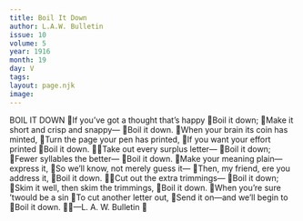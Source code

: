 ```yaml
---
title: Boil It Down
author: L.A.W. Bulletin
issue: 10
volume: 5
year: 1916
month: 19
day: V
tags:
layout: page.njk
image:
---
```

BOIL IT DOWN If you’ve got a thought that’s happy Boil it down; Make it short and crisp and snappy— Boil it down. When your brain its coin has minted, Turn the page your pen has printed, If you want your effort printed Boil it down. Take out every surplus letter— Boil it down; Fewer syllables the better— Boil it down. Make your meaning plain—express it, So we’ll know, not merely guess it— Then, my friend, ere you address it, Boil it down. Cut out the extra trimmings— Boil it down; Skim it well, then skim the trimmings, Boil it down. When you’re sure ’twould be a sin To cut another letter out, Send it on—and we’ll begin to Boil it down. —L. A. W. Bulletin 
